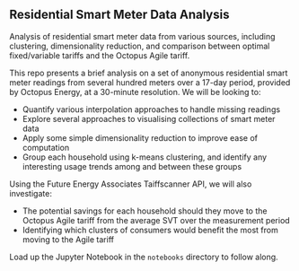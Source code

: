## Residential Smart Meter Data Analysis
Analysis of residential smart meter data from various sources, including clustering, dimensionality reduction, and comparison between optimal fixed/variable tariffs and the Octopus Agile tariff.

This repo presents a brief analysis on a set of anonymous residential smart meter readings from several hundred meters over a 17-day period, provided by Octopus Energy, at a 30-minute resolution. We will be looking to:
* Quantify various interpolation approaches to handle missing readings
* Explore several approaches to visualising collections of smart meter data 
* Apply some simple dimensionality reduction to improve ease of computation
* Group each household using k-means clustering, and identify any interesting usage trends among and between these groups

Using the Future Energy Associates Taiffscanner API, we will also investigate:
* The potential savings for each household should they move to the Octopus Agile tariff from the average SVT over the measurement period
* Identifying which clusters of consumers would benefit the most from moving to the Agile tariff

Load up the Jupyter Notebook in the `notebooks` directory to follow along.